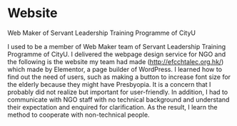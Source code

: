 # Website
 Web Maker of Servant Leadership Training Programme of CityU

I used to be a member of Web Maker team of Servant Leadership Training
Programme of CityU. I delivered the webpage design service for NGO and the following
is the website my team had made (http://efcchtalec.org.hk/) which made by Elementor, a page
builder of WordPress. I learned how to find out the need of users, such as making a
button to increase font size for the elderly because they might have Presbyopia. It is a
concern that I probably did not realize but important for user-friendly. In addition, I
had to communicate with NGO staff with no technical background and understand
their expectation and enquired for clarification. As the result, I learn the method to
cooperate with non-technical people.
